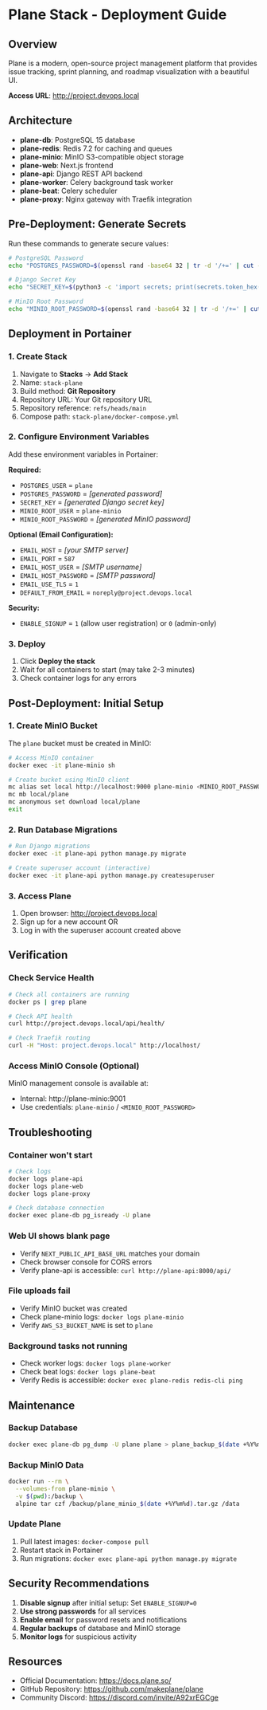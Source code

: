 # Plane Stack - Deployment Guide

## Overview
Plane is a modern, open-source project management platform that provides issue tracking, sprint planning, and roadmap visualization with a beautiful UI.

**Access URL**: http://project.devops.local

## Architecture
- **plane-db**: PostgreSQL 15 database
- **plane-redis**: Redis 7.2 for caching and queues
- **plane-minio**: MinIO S3-compatible object storage
- **plane-web**: Next.js frontend
- **plane-api**: Django REST API backend
- **plane-worker**: Celery background task worker
- **plane-beat**: Celery scheduler
- **plane-proxy**: Nginx gateway with Traefik integration

## Pre-Deployment: Generate Secrets

Run these commands to generate secure values:

```bash
# PostgreSQL Password
echo "POSTGRES_PASSWORD=$(openssl rand -base64 32 | tr -d '/+=' | cut -c1-32)"

# Django Secret Key
echo "SECRET_KEY=$(python3 -c 'import secrets; print(secrets.token_hex(50))')"

# MinIO Root Password
echo "MINIO_ROOT_PASSWORD=$(openssl rand -base64 32 | tr -d '/+=' | cut -c1-32)"
```

## Deployment in Portainer

### 1. Create Stack
1. Navigate to **Stacks** → **Add Stack**
2. Name: `stack-plane`
3. Build method: **Git Repository**
4. Repository URL: Your Git repository URL
5. Repository reference: `refs/heads/main`
6. Compose path: `stack-plane/docker-compose.yml`

### 2. Configure Environment Variables
Add these environment variables in Portainer:

**Required:**
- `POSTGRES_USER` = `plane`
- `POSTGRES_PASSWORD` = *[generated password]*
- `SECRET_KEY` = *[generated Django secret key]*
- `MINIO_ROOT_USER` = `plane-minio`
- `MINIO_ROOT_PASSWORD` = *[generated MinIO password]*

**Optional (Email Configuration):**
- `EMAIL_HOST` = *[your SMTP server]*
- `EMAIL_PORT` = `587`
- `EMAIL_HOST_USER` = *[SMTP username]*
- `EMAIL_HOST_PASSWORD` = *[SMTP password]*
- `EMAIL_USE_TLS` = `1`
- `DEFAULT_FROM_EMAIL` = `noreply@project.devops.local`

**Security:**
- `ENABLE_SIGNUP` = `1` (allow user registration) or `0` (admin-only)

### 3. Deploy
1. Click **Deploy the stack**
2. Wait for all containers to start (may take 2-3 minutes)
3. Check container logs for any errors

## Post-Deployment: Initial Setup

### 1. Create MinIO Bucket
The `plane` bucket must be created in MinIO:

```bash
# Access MinIO container
docker exec -it plane-minio sh

# Create bucket using MinIO client
mc alias set local http://localhost:9000 plane-minio <MINIO_ROOT_PASSWORD>
mc mb local/plane
mc anonymous set download local/plane
exit
```

### 2. Run Database Migrations
```bash
# Run Django migrations
docker exec -it plane-api python manage.py migrate

# Create superuser account (interactive)
docker exec -it plane-api python manage.py createsuperuser
```

### 3. Access Plane
1. Open browser: http://project.devops.local
2. Sign up for a new account OR
3. Log in with the superuser account created above

## Verification

### Check Service Health
```bash
# Check all containers are running
docker ps | grep plane

# Check API health
curl http://project.devops.local/api/health/

# Check Traefik routing
curl -H "Host: project.devops.local" http://localhost/
```

### Access MinIO Console (Optional)
MinIO management console is available at:
- Internal: http://plane-minio:9001
- Use credentials: `plane-minio` / `<MINIO_ROOT_PASSWORD>`

## Troubleshooting

### Container won't start
```bash
# Check logs
docker logs plane-api
docker logs plane-web
docker logs plane-proxy

# Check database connection
docker exec plane-db pg_isready -U plane
```

### Web UI shows blank page
- Verify `NEXT_PUBLIC_API_BASE_URL` matches your domain
- Check browser console for CORS errors
- Verify plane-api is accessible: `curl http://plane-api:8000/api/`

### File uploads fail
- Verify MinIO bucket was created
- Check plane-minio logs: `docker logs plane-minio`
- Verify `AWS_S3_BUCKET_NAME` is set to `plane`

### Background tasks not running
- Check worker logs: `docker logs plane-worker`
- Check beat logs: `docker logs plane-beat`
- Verify Redis is accessible: `docker exec plane-redis redis-cli ping`

## Maintenance

### Backup Database
```bash
docker exec plane-db pg_dump -U plane plane > plane_backup_$(date +%Y%m%d).sql
```

### Backup MinIO Data
```bash
docker run --rm \
  --volumes-from plane-minio \
  -v $(pwd):/backup \
  alpine tar czf /backup/plane_minio_$(date +%Y%m%d).tar.gz /data
```

### Update Plane
1. Pull latest images: `docker-compose pull`
2. Restart stack in Portainer
3. Run migrations: `docker exec plane-api python manage.py migrate`

## Security Recommendations

1. **Disable signup** after initial setup: Set `ENABLE_SIGNUP=0`
2. **Use strong passwords** for all services
3. **Enable email** for password resets and notifications
4. **Regular backups** of database and MinIO storage
5. **Monitor logs** for suspicious activity

## Resources

- Official Documentation: https://docs.plane.so/
- GitHub Repository: https://github.com/makeplane/plane
- Community Discord: https://discord.com/invite/A92xrEGCge
